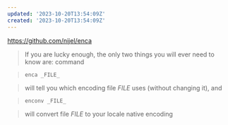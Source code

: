 ```yaml
---
updated: '2023-10-20T13:54:09Z'
created: '2023-10-20T13:54:09Z'
---
```

https://github.com/nijel/enca

> If you are lucky enough, the only two things you will ever need to know are: command

> `enca _FILE_`

> will tell you which encoding file _FILE_ uses (without changing it), and

> `enconv _FILE_`

> will convert file _FILE_ to your locale native encoding